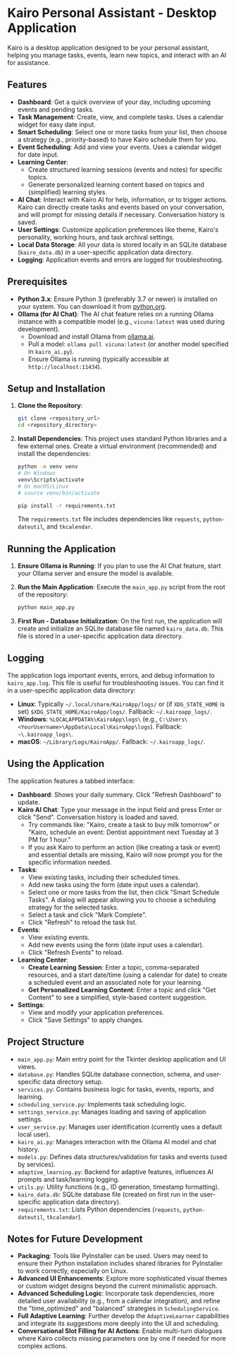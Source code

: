 # Kairo Personal Assistant - Desktop Application

Kairo is a desktop application designed to be your personal assistant, helping you manage tasks, events, learn new topics, and interact with an AI for assistance.

## Features

*   **Dashboard**: Get a quick overview of your day, including upcoming events and pending tasks.
*   **Task Management**: Create, view, and complete tasks. Uses a calendar widget for easy date input.
*   **Smart Scheduling**: Select one or more tasks from your list, then choose a strategy (e.g., priority-based) to have Kairo schedule them for you.
*   **Event Scheduling**: Add and view your events. Uses a calendar widget for date input.
*   **Learning Center**:
    *   Create structured learning sessions (events and notes) for specific topics.
    *   Generate personalized learning content based on topics and (simplified) learning styles.
*   **AI Chat**: Interact with Kairo AI for help, information, or to trigger actions. Kairo can directly create tasks and events based on your conversation, and will prompt for missing details if necessary. Conversation history is saved.
*   **User Settings**: Customize application preferences like theme, Kairo's personality, working hours, and task archival settings.
*   **Local Data Storage**: All your data is stored locally in an SQLite database (`kairo_data.db`) in a user-specific application data directory.
*   **Logging**: Application events and errors are logged for troubleshooting.

## Prerequisites

*   **Python 3.x**: Ensure Python 3 (preferably 3.7 or newer) is installed on your system. You can download it from [python.org](https://www.python.org/).
*   **Ollama (for AI Chat)**: The AI chat feature relies on a running Ollama instance with a compatible model (e.g., `vicuna:latest` was used during development).
    *   Download and install Ollama from [ollama.ai](https://ollama.ai/).
    *   Pull a model: `ollama pull vicuna:latest` (or another model specified in `kairo_ai.py`).
    *   Ensure Ollama is running (typically accessible at `http://localhost:11434`).

## Setup and Installation

1.  **Clone the Repository**:
    ```bash
    git clone <repository_url>
    cd <repository_directory>
    ```

2.  **Install Dependencies**:
    This project uses standard Python libraries and a few external ones. Create a virtual environment (recommended) and install the dependencies:
    ```bash
    python -m venv venv
    # On Windows
    venv\Scripts\activate
    # On macOS/Linux
    # source venv/bin/activate

    pip install -r requirements.txt
    ```
    The `requirements.txt` file includes dependencies like `requests`, `python-dateutil`, and `tkcalendar`.

## Running the Application

1.  **Ensure Ollama is Running**: If you plan to use the AI Chat feature, start your Ollama server and ensure the model is available.

2.  **Run the Main Application**:
    Execute the `main_app.py` script from the root of the repository:
    ```bash
    python main_app.py
    ```

3.  **First Run - Database Initialization**:
    On the first run, the application will create and initialize an SQLite database file named `kairo_data.db`. This file is stored in a user-specific application data directory.

## Logging

The application logs important events, errors, and debug information to `kairo_app.log`. This file is useful for troubleshooting issues. You can find it in a user-specific application data directory:
*   **Linux**: Typically `~/.local/share/KairoApp/logs/` or (if `XDG_STATE_HOME` is set) `$XDG_STATE_HOME/KairoApp/logs/`. Fallback: `~/.kairoapp_logs/`.
*   **Windows**: `%LOCALAPPDATA%\KairoApp\logs\` (e.g., `C:\Users\<YourUsername>\AppData\Local\KairoApp\logs`). Fallback: `~\.kairoapp_logs\`.
*   **macOS**: `~/Library/Logs/KairoApp/`. Fallback: `~/.kairoapp_logs/`.

## Using the Application

The application features a tabbed interface:

*   **Dashboard**: Shows your daily summary. Click "Refresh Dashboard" to update.
*   **Kairo AI Chat**: Type your message in the input field and press Enter or click "Send". Conversation history is loaded and saved.
    *   Try commands like: "Kairo, create a task to buy milk tomorrow" or "Kairo, schedule an event: Dentist appointment next Tuesday at 3 PM for 1 hour."
    *   If you ask Kairo to perform an action (like creating a task or event) and essential details are missing, Kairo will now prompt you for the specific information needed.
*   **Tasks**:
    *   View existing tasks, including their scheduled times.
    *   Add new tasks using the form (date input uses a calendar).
    *   Select one or more tasks from the list, then click "Smart Schedule Tasks". A dialog will appear allowing you to choose a scheduling strategy for the selected tasks.
    *   Select a task and click "Mark Complete".
    *   Click "Refresh" to reload the task list.
*   **Events**:
    *   View existing events.
    *   Add new events using the form (date input uses a calendar).
    *   Click "Refresh Events" to reload.
*   **Learning Center**:
    *   **Create Learning Session**: Enter a topic, comma-separated resources, and a start date/time (using a calendar for date) to create a scheduled event and an associated note for your learning.
    *   **Get Personalized Learning Content**: Enter a topic and click "Get Content" to see a simplified, style-based content suggestion.
*   **Settings**:
    *   View and modify your application preferences.
    *   Click "Save Settings" to apply changes.

## Project Structure

*   `main_app.py`: Main entry point for the Tkinter desktop application and UI views.
*   `database.py`: Handles SQLite database connection, schema, and user-specific data directory setup.
*   `services.py`: Contains business logic for tasks, events, reports, and learning.
*   `scheduling_service.py`: Implements task scheduling logic.
*   `settings_service.py`: Manages loading and saving of application settings.
*   `user_service.py`: Manages user identification (currently uses a default local user).
*   `kairo_ai.py`: Manages interaction with the Ollama AI model and chat history.
*   `models.py`: Defines data structures/validation for tasks and events (used by services).
*   `adaptive_learning.py`: Backend for adaptive features, influences AI prompts and task/learning logging.
*   `utils.py`: Utility functions (e.g., ID generation, timestamp formatting).
*   `kairo_data.db`: SQLite database file (created on first run in the user-specific application data directory).
*   `requirements.txt`: Lists Python dependencies (`requests`, `python-dateutil`, `tkcalendar`).

## Notes for Future Development

*   **Packaging**: Tools like PyInstaller can be used. Users may need to ensure their Python installation includes shared libraries for PyInstaller to work correctly, especially on Linux.
*   **Advanced UI Enhancements**: Explore more sophisticated visual themes or custom widget designs beyond the current minimalistic approach.
*   **Advanced Scheduling Logic**: Incorporate task dependencies, more detailed user availability (e.g., from a calendar integration), and refine the "time_optimized" and "balanced" strategies in `SchedulingService`.
*   **Full Adaptive Learning**: Further develop the `AdaptiveLearner` capabilities and integrate its suggestions more deeply into the UI and scheduling.
*   **Conversational Slot Filling for AI Actions**: Enable multi-turn dialogues where Kairo collects missing parameters one by one if needed for more complex actions.
```
